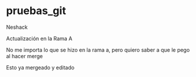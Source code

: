 # pruebas_git
 
Neshack

Actualización en la Rama A

No me importa lo que se hizo en la rama a, pero quiero saber a que le pego al hacer merge

Esto ya mergeado y editado